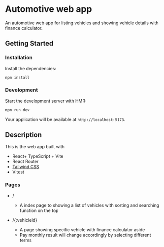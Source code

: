 # Automotive web app

An automotive web app for listing vehicles and showing vehicle details with finance calculator.

## Getting Started

### Installation

Install the dependencies:

```bash
npm install
```

### Development

Start the development server with HMR:

```bash
npm run dev
```

Your application will be available at `http://localhost:5173`.

## Description

This is the web app built with

- React+ TypeScript + Vite
- React Router
- [Tailwind CSS](https://tailwindcss.com/)
- Vitest

### Pages
- /
  - A index page to showing a list of vehicles with sorting and searching function on the top

- /{:vehicleId}
  - A page showing specific vehicle with finance calculator aside
  - Pay monthly result will change accordingly by selecting different terms
